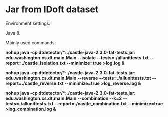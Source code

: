 # Jar from IDoft dataset

Environment settings:

Java 8.

Mainly used commands:

**nohup** **java -cp dtdetector/\*:./castle-java-2.3.0-fat-tests.jar: edu.washington.cs.dt.main.Main --isolate --tests=./allunittests.txt --report=./castle_isolation.txt --minimize=true** **>log.log &**

**nohup** **java -cp dtdetector/\*:./castle-java-2.3.0-fat-tests.jar: edu.washington.cs.dt.main.Main** **--reverse** **--tests=./allunittests.txt --report=./castle_reverse.txt --minimize=true** **>log_reverse.log &**

**nohup** **java -cp dtdetector/\*:./castle-java-2.3.0-fat-tests.jar: edu.washington.cs.dt.main.Main** **--combination --k=2** **--tests=./allunittests.txt --report=./castle_combination.txt --minimize=true** **>log_combination.log &**